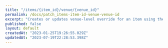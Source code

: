 ```yaml
---
title: "/items/{item_id}/venue/{venue_id}"
permalink: /docs/patch_items-item-id-venue-venue-id
excerpt: "Creates or updates venue-level override for an item using the data sent in this payload, only the fields included in the payload will be updated, any field omitted in the payload will conserve its value previously stored. If the item is not assigned to the venue, an error is returned."
published: false
layout: default
createdAt: "2023-01-25T19:26:55.029Z"
updatedAt: "2023-07-19T22:28:53.398Z"
---
```

